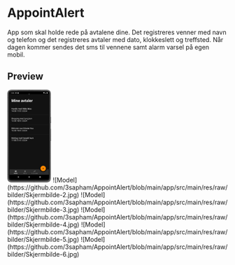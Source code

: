 # AppointAlert
App som skal holde rede på avtalene dine. Det registreres venner med navn og telefon og det registreres avtaler med dato, klokkeslett og treffsted. Når dagen kommer sendes det sms til vennene samt alarm varsel på egen mobil.

## Preview
<img src="https://github.com/3sapham/AppointAlert/blob/main/app/src/main/res/raw/bilder/Skjermbilde-1.jpg" width="100" />
![Model](https://github.com/3sapham/AppointAlert/blob/main/app/src/main/res/raw/bilder/Skjermbilde-2.jpg)
![Model](https://github.com/3sapham/AppointAlert/blob/main/app/src/main/res/raw/bilder/Skjermbilde-3.jpg) 
![Model](https://github.com/3sapham/AppointAlert/blob/main/app/src/main/res/raw/bilder/Skjermbilde-4.jpg)
![Model](https://github.com/3sapham/AppointAlert/blob/main/app/src/main/res/raw/bilder/Skjermbilde-5.jpg) 
![Model](https://github.com/3sapham/AppointAlert/blob/main/app/src/main/res/raw/bilder/Skjermbilde-6.jpg)